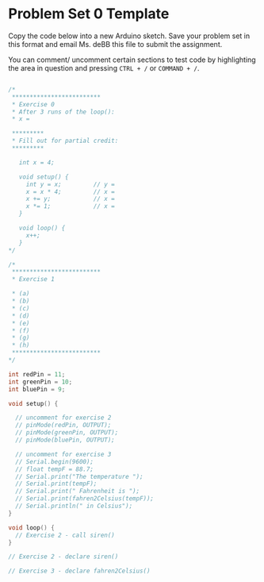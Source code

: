 # Problem Set 0 Template

Copy the code below into a new Arduino sketch. Save your problem set in this format and email Ms. deBB this file to submit the assignment.

You can comment/ uncomment certain sections to test code by highlighting the area in question and pressing `CTRL + /` or `COMMAND + /`.

```c++

/*
 *************************
 * Exercise 0
 * After 3 runs of the loop():
 * x =

 *********
 * Fill out for partial credit:
 *********

   int x = 4;          

   void setup() {
     int y = x;         // y =
     x = x * 4;         // x =
     x += y;            // x =
     x *= 1;            // x =
   }

   void loop() {
     x++;              
   }
*/

/*
 *************************
 * Exercise 1

 * (a)
 * (b)
 * (c)
 * (d)
 * (e)
 * (f)
 * (g)
 * (h)
 *************************
*/

int redPin = 11;
int greenPin = 10;
int bluePin = 9;

void setup() {

  // uncomment for exercise 2
  // pinMode(redPin, OUTPUT);
  // pinMode(greenPin, OUTPUT);
  // pinMode(bluePin, OUTPUT);  

  // uncomment for exercise 3
  // Serial.begin(9600);
  // float tempF = 88.7;
  // Serial.print("The temperature ");
  // Serial.print(tempF);
  // Serial.print(" Fahrenheit is ");
  // Serial.print(fahren2Celsius(tempF));
  // Serial.println(" in Celsius");
}

void loop() {
  // Exercise 2 - call siren()
}

// Exercise 2 - declare siren()

// Exercise 3 - declare fahren2Celsius()

```
